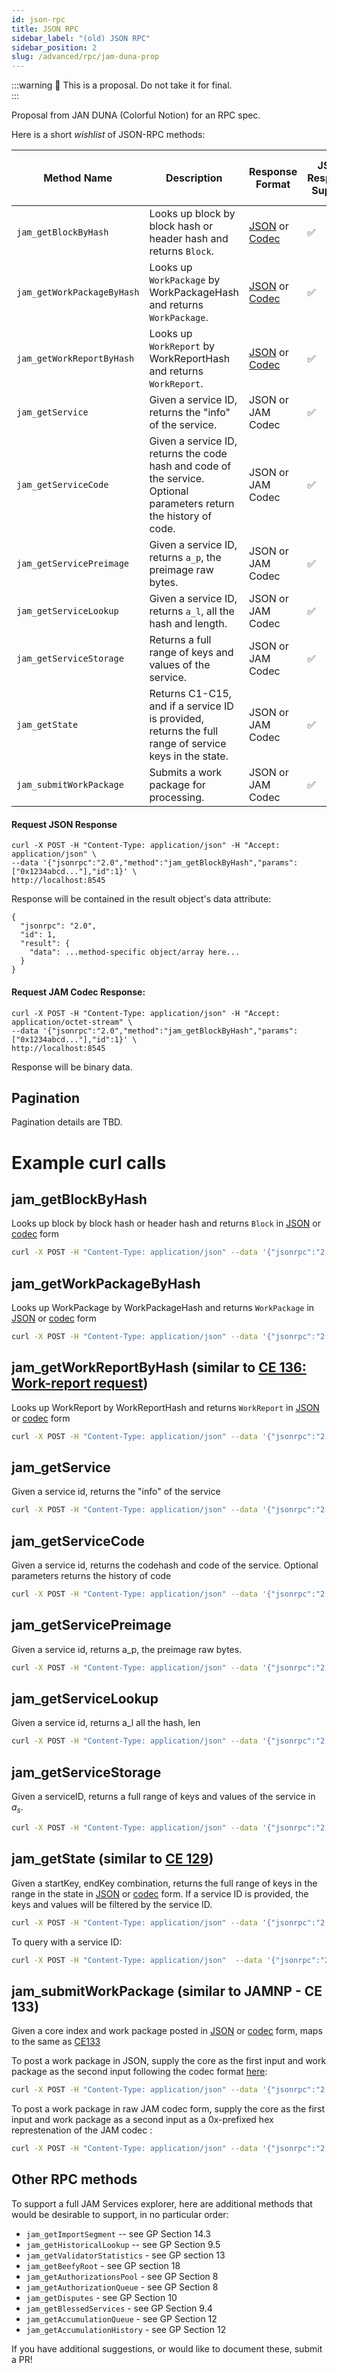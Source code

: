 ```yaml
---
id: json-rpc
title: JSON RPC
sidebar_label: "(old) JSON RPC"
sidebar_position: 2
slug: /advanced/rpc/jam-duna-prop
---
```


:::warning
🚧 This is a proposal. Do not take it for final.  
:::

Proposal from JAN DUNA (Colorful Notion) for an RPC spec.

Here is a short _wishlist_ of JSON-RPC methods:

| Method Name                | Description                                                                                                        | Response Format                                                                                                                                                                  | JSON Response Support | JAM Codec Response Support | Paginatable |
| -------------------------- | ------------------------------------------------------------------------------------------------------------------ | -------------------------------------------------------------------------------------------------------------------------------------------------------------------------------- | --------------------- | -------------------------- | ----------- |
| `jam_getBlockByHash`       | Looks up block by block hash or header hash and returns `Block`.                                                   | [JSON](https://github.com/w3f/jamtestvectors/blob/master/codec/data/block.json) or [Codec](https://github.com/w3f/jamtestvectors/blob/master/codec/data/block.bin)               | ✅                     | ✅                          | ❌           |
| `jam_getWorkPackageByHash` | Looks up `WorkPackage` by WorkPackageHash and returns `WorkPackage`.                                               | [JSON](https://github.com/w3f/jamtestvectors/blob/master/codec/data/work_package.json) or [Codec](https://github.com/w3f/jamtestvectors/blob/master/codec/data/work_package.bin) | ✅                     | ✅                          | ❌           |
| `jam_getWorkReportByHash`  | Looks up `WorkReport` by WorkReportHash and returns `WorkReport`.                                                  | [JSON](https://github.com/w3f/jamtestvectors/blob/master/codec/data/work_report.json) or [Codec](https://github.com/w3f/jamtestvectors/blob/master/codec/data/work_report.bin)   | ✅                     | ✅                          | ❌           |
| `jam_getService`           | Given a service ID, returns the "info" of the service.                                                             | JSON or JAM Codec                                                                                                                                                                | ✅                     | ✅                          | ❌           |
| `jam_getServiceCode`       | Given a service ID, returns the code hash and code of the service. Optional parameters return the history of code. | JSON or JAM Codec                                                                                                                                                                | ✅                     | ✅                          | ❌           |
| `jam_getServicePreimage`   | Given a service ID, returns `a_p`, the preimage raw bytes.                                                         | JSON or JAM Codec                                                                                                                                                                | ✅                     | ✅                          | ✅           |
| `jam_getServiceLookup`     | Given a service ID, returns `a_l`, all the hash and length.                                                        | JSON or JAM Codec                                                                                                                                                                | ✅                     | ✅                          | ✅           |
| `jam_getServiceStorage`    | Returns a full range of keys and values of the service.                                                            | JSON or JAM Codec                                                                                                                                                                | ✅                     | ✅                          | ✅           |
| `jam_getState`             | Returns C1-C15, and if a service ID is provided, returns the full range of service keys in the state.              | JSON or JAM Codec                                                                                                                                                                | ✅                     | ✅                          | ✅           |
| `jam_submitWorkPackage`    | Submits a work package for processing.                                                                             | JSON or JAM Codec                                                                                                                                                                | ✅                     | ✅                          | ❌           |

#### Request JSON Response

```
curl -X POST -H "Content-Type: application/json" -H "Accept: application/json" \
--data '{"jsonrpc":"2.0","method":"jam_getBlockByHash","params":["0x1234abcd..."],"id":1}' \
http://localhost:8545
```

Response will be contained in the result object's data attribute:

```
{
  "jsonrpc": "2.0",
  "id": 1,
  "result": {
    "data": ...method-specific object/array here...
  }
}
```

#### Request JAM Codec Response:

```
curl -X POST -H "Content-Type: application/json" -H "Accept: application/octet-stream" \
--data '{"jsonrpc":"2.0","method":"jam_getBlockByHash","params":["0x1234abcd..."],"id":1}' \
http://localhost:8545
```

Response will be binary data.

## Pagination

Pagination details are TBD.

# Example curl calls

## jam_getBlockByHash

Looks up block by block hash or header hash and returns `Block` in [JSON](https://github.com/w3f/jamtestvectors/blob/master/codec/data/block.json) or [codec](https://github.com/w3f/jamtestvectors/blob/master/codec/data/block.bin) form

```bash
curl -X POST -H "Content-Type: application/json" --data '{"jsonrpc":"2.0","method":"jam_getBlockByHash","params":["0x1234abcd..."],"id":1}' http://localhost:8545
```


## jam_getWorkPackageByHash

Looks up WorkPackage by WorkPackageHash and returns `WorkPackage` in [JSON](https://github.com/w3f/jamtestvectors/blob/master/codec/data/work_package.json) or [codec](https://github.com/w3f/jamtestvectors/blob/master/codec/data/work_package.bin) form

```bash
curl -X POST -H "Content-Type: application/json" --data '{"jsonrpc":"2.0","method":"jam_getWorkPackageByHash","params":["0x5678efgh..."],"id":2}' http://localhost:8545
```


## jam_getWorkReportByHash (similar to [CE 136: Work-report request](https://github.com/zdave-parity/jam-np/blob/main/simple.md))

Looks up WorkReport by WorkReportHash and returns `WorkReport` in [JSON](https://github.com/w3f/jamtestvectors/blob/master/codec/data/work_report.json) or [codec](https://github.com/w3f/jamtestvectors/blob/master/codec/data/work_report.bin) form

```bash
curl -X POST -H "Content-Type: application/json" --data '{"jsonrpc":"2.0","method":"jam_getWorkReportByHash","params":["0x9abcijkl..."],"id":3}' http://localhost:8545
```


## jam_getService

Given a service id, returns the "info" of the service

```bash
curl -X POST -H "Content-Type: application/json" --data '{"jsonrpc":"2.0","method":"jam_getService","params":["42"],"id":4}'  http://localhost:8545
```



## jam_getServiceCode

Given a service id, returns the codehash and code of the service.  Optional parameters returns the history of code

```bash
curl -X POST -H "Content-Type: application/json" --data '{"jsonrpc":"2.0","method":"jam_getServiceCode","params":["42"],"id":5}'  http://localhost:8545
```


## jam_getServicePreimage

Given a service id, returns a_p, the preimage raw bytes.

```bash
curl -X POST -H "Content-Type: application/json" --data '{"jsonrpc":"2.0","method":"jam_getServicePreimage","params":["42"],"id":6}' http://localhost:8545
```


## jam_getServiceLookup

Given a service id, returns a_l all the hash, len

```bash
curl -X POST -H "Content-Type: application/json" --data '{"jsonrpc":"2.0","method":"jam_getServiceLookup","params":["42"],"id":7}' http://localhost:8545
```

## jam_getServiceStorage

Given a serviceID, returns a full range of keys and values of the service in $a_s$.

```bash
curl -X POST -H "Content-Type: application/json" --data '{"jsonrpc":"2.0","method":"jam_getServiceStorage","params":["42"],"id":8}' http://localhost:8545
```

## jam_getState (similar to [CE 129](https://github.com/zdave-parity/jam-np/blob/main/simple.md#ce-129-state-request))

Given a startKey, endKey combination, returns the full range of keys in the range in the state in [JSON](https://github.com/jam-duna/jamtestnet/blob/main/traces/safrole/jam_duna/traces/395479_000.json) or [codec](https://github.com/jam-duna/jamtestnet/blob/main/traces/safrole/jam_duna/traces/395479_000.bin) form.  If a service ID is provided, the keys and values will be filtered by the service ID.

```bash
curl -X POST -H "Content-Type: application/json" --data '{"jsonrpc":"2.0","method":"jam_getState","params":["0x0000...", "0xFFFF.."],"id":9}' http://localhost:8545
```

To query with a service ID:

```bash
curl -X POST -H "Content-Type: application/json"  --data '{"jsonrpc":"2.0","method":"jam_getState","params":["0x0000...", "0xFFFF..", "42"],"id":10}' http://localhost:8545
```



## jam_submitWorkPackage (similar to JAMNP - CE 133)

Given a core index and work package posted in [JSON](https://github.com/w3f/jamtestvectors/blob/master/codec/data/work_package.json) or [codec](https://github.com/w3f/jamtestvectors/blob/master/codec/data/work_package.bin) form, maps to the same as [CE133](https://github.com/zdave-parity/jam-np/blob/main/simple.md#ce-133-work-package-submission)

To post a work package in JSON, supply the core as the first input and work package as the second input following the codec format [here](https://github.com/w3f/jamtestvectors/blob/master/codec/data/work_package.json):

```bash
curl -X POST -H "Content-Type: application/json" --data '{"jsonrpc":"2.0","method":"jam_submitWorkPackage","params":[1, {"authorization": "0x0102030405",...}],"id":11}' http://localhost:8545
```

To post a work package in raw JAM codec form, supply the core as the first input and work package as a second input as a 0x-prefixed hex represtenation of the JAM codec :

```bash
curl -X POST -H "Content-Type: application/json" --data '{"jsonrpc":"2.0","method":"jam_submitWorkPackage","params":[1, "0x1234567..." }],"id":11}' http://localhost:8545
```

## Other RPC methods

To support a full JAM Services explorer, here are additional methods that would be desirable to support, in no particular order:

* `jam_getImportSegment` -- see GP Section 14.3
* `jam_getHistoricalLookup` -- see GP Section 9.5
* `jam_getValidatorStatistics` - see GP section 13
* `jam_getBeefyRoot` - see GP section 18
* `jam_getAuthorizationsPool` - see GP Section 8
* `jam_getAuthorizationQueue` - see GP Section 8
* `jam_getDisputes` - see GP Section 10
* `jam_getBlessedServices` - see GP Section 9.4
* `jam_getAccumulationQueue` - see GP Section 12
* `jam_getAccumulationHistory` - see GP Section 12

If you have additional suggestions, or would like to document these, submit a PR!
